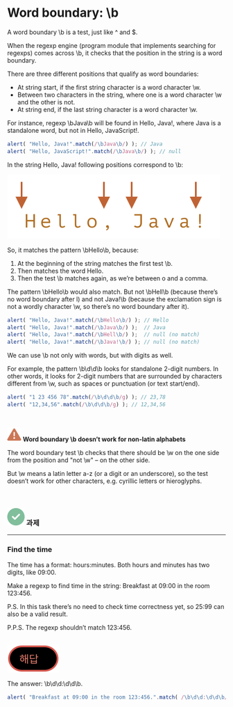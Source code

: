 Word boundary: \b
=================

A word boundary \b is a test, just like ^ and $.

When the regexp engine (program module that implements searching for regexps) comes across \b, it checks that the position in the string is a word boundary.

There are three different positions that qualify as word boundaries:
- At string start, if the first string character is a word character \w.
- Between two characters in the string, where one is a word character \w and the other is not.
- At string end, if the last string character is a word character \w.

For instance, regexp \bJava\b will be found in Hello, Java!, where Java is a standalone word, but not in Hello, JavaScript!.
```javascript
alert( "Hello, Java!".match(/\bJava\b/) ); // Java
alert( "Hello, JavaScript!".match(/\bJava\b/) ); // null
```

In the string Hello, Java! following positions correspond to \b:

![hello-java-boundaries](../../images/03/07/06/hello-java-boundaries.svg)

So, it matches the pattern \bHello\b, because:
1. At the beginning of the string matches the first test \b.
2. Then matches the word Hello.
3. Then the test \b matches again, as we’re between o and a comma.

The pattern \bHello\b would also match. But not \bHell\b (because there’s no word boundary after l) and not Java!\b (because the exclamation sign is not a wordly character \w, so there’s no word boundary after it).
```javascript
alert( "Hello, Java!".match(/\bHello\b/) ); // Hello
alert( "Hello, Java!".match(/\bJava\b/) );  // Java
alert( "Hello, Java!".match(/\bHell\b/) );  // null (no match)
alert( "Hello, Java!".match(/\bJava!\b/) ); // null (no match)
```

We can use \b not only with words, but with digits as well.

For example, the pattern \b\d\d\b looks for standalone 2-digit numbers. In other words, it looks for 2-digit numbers that are surrounded by characters different from \w, such as spaces or punctuation (or text start/end).
```javascript
alert( "1 23 456 78".match(/\b\d\d\b/g) ); // 23,78
alert( "12,34,56".match(/\b\d\d\b/g) ); // 12,34,56
```

<br />


<img class="icon" src="../../images/commons/icons/triangle-exclamation-solid.svg" /> **Word boundary \b doesn’t work for non-latin alphabets**

The word boundary test \b checks that there should be \w on the one side from the position and "not \w" – on the other side.

But \w means a latin letter a-z (or a digit or an underscore), so the test doesn’t work for other characters, e.g. cyrillic letters or hieroglyphs.

<br />

### <img class="icon" src="../../images/commons/icons/circle-check-solid.svg" /> 과제

<hr />

### Find the time
The time has a format: hours:minutes. Both hours and minutes has two digits, like 09:00.

Make a regexp to find time in the string: Breakfast at 09:00 in the room 123:456.

P.S. In this task there’s no need to check time correctness yet, so 25:99 can also be a valid result.

P.P.S. The regexp shouldn’t match 123:456.

<br />

<img class="icon" src="../../images/commons/icons/circle-answer.svg" />


The answer: \b\d\d:\d\d\b.
```javascript
alert( "Breakfast at 09:00 in the room 123:456.".match( /\b\d\d:\d\d\b/ ) ); // 09:00
```
